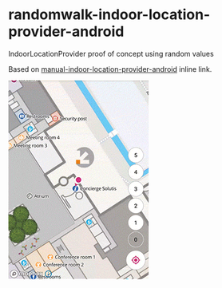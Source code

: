 # randomwalk-indoor-location-provider-android
IndoorLocationProvider proof of concept using random values

Based on [manual-indoor-location-provider-android](https://github.com/IndoorLocation/manual-indoor-location-provider-android) inline link.

![Preview](/Preview.gif "Preview")